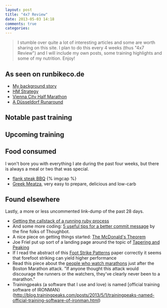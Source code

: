 ```yaml
---
layout: post
title: "4x7 Review"
date: 2013-05-03 14:18
comments: true
categories: 
---
```

> I stumble over quite a lot of interesting articles and some are worth sharing on this site. I plan to do this every 4 weeks (thus "4x7 Review") and I will include my own posts, some training highlights and some of my nutrition. Enjoy!

## As seen on runbikeco.de
* [My background story](http://blog.runbikeco.de/blog/2013/04/09/running-on-my-old-stomping-ground/)
* [HM Strategy](/blog/2013/04/11/strategy-for-a-half-marathon/)
* [Vienna City Half Marathon](/blog/2013/04/17/vienna-city-half-marathon/)
* [A Düsseldorf Runaround](/blog/2013/04/29/a-dusseldorf-runaround/)

## Notable past training

## Upcoming training

## Food consumed
I won't bore you with everything I ate during the past four weeks, but there is always a meal or two that was special.

* [flank steak BBQ](http://www.simplyrecipes.com/recipes/grilled_marinated_flank_steak/) {% imgcap %}
* [Greek Meatza](http://www.marksdailyapple.com/greek-meatza-with-creamy-feta-kalamata-olives-and-red-onion/), very easy to prepare, delicious and low-carb

## Found elsewhere
Lastly, a more or less uncommented link-dump of the past 28 days.

* [Getting the callstack of a running ruby process](http://rrn.dk/running-ruby-process-callstack)
* And some more coding: [5 useful tips for a better commit message](http://robots.thoughtbot.com/post/48933156625/5-useful-tips-for-a-better-commit-message) by the fine folks of Thoughbot.
* A nice piece on getting things started: [The McDonald's Theorem](https://medium.com/what-i-learned-building/9216e1c9da7d)
* Joe Friel put up sort of a landing page around the topic of [Tapering and Peaking](http://www.joefrielsblog.com/2013/04/tapering-and-peaking-review.html)
* If I read the abstract of this [Foot Strike Patterns](http://journals.humankinetics.com/ijspp-current-issue/ijspp-volume-8-issue-3-may/foot-strike-pattern-and-performance-in-a-marathon) paper correctly it seems that forefoot striking can yield higher performance
* Read this piece about the [people who watch marathons](http://jezebel.com/the-people-who-watch-marathons-473405924) just after the Boston Marathon attack. "If anyone thought this attack would discourage the runners or the watchers, they've clearly never been to a marathon."
* Trainingpeaks (a software that I use and love) is named [official training software of IRONMAN}(http://blog.trainingpeaks.com/posts/2013/5/1/trainingpeaks-named-official-training-software-of-ironman.html)
